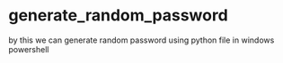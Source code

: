 # generate_random_password
by this we can generate random password using python file in windows powershell
